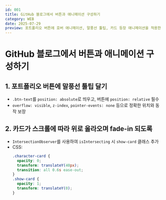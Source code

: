 ```yaml
---
id: 001
title: GitHub 블로그에서 버튼과 애니메이션 구성하기
category: WEB
date: 2025-07-29
preview: 포트폴리오 버튼에 호버 애니메이션, 말풍선 툴팁, 카드 등장 애니메이션을 적용한 사례
---
```


# GitHub 블로그에서 버튼과 애니메이션 구성하기

## 1. 포트폴리오 버튼에 말풍선 툴팁 달기

- `.btn-text`를 `position: absolute`로 띄우고, 버튼에 `position: relative` 필수
- `overflow: visible`, `z-index`, `pointer-events: none` 등으로 정확한 위치와 동작 보장

## 2. 카드가 스크롤에 따라 위로 올라오며 fade-in 되도록

- `IntersectionObserver`를 사용하여 `isIntersecting` 시 `show-card` 클래스 추가
- CSS:
  ```css
  .character-card {
    opacity: 0;
    transform: translateY(40px);
    transition: all 0.6s ease-out;
  }
  .show-card {
    opacity: 1;
    transform: translateY(0);
  }
